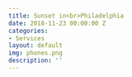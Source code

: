 ```yaml
---
title: Sunset in<br>Philadelphia
date: 2018-11-23 00:00:00 Z
categories:
- Services
layout: default
img: phones.png
description: ''
---
```



